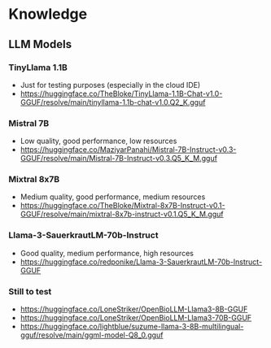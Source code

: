 # Knowledge

## LLM Models

### TinyLlama 1.1B

- Just for testing purposes (especially in the cloud IDE)
- <https://huggingface.co/TheBloke/TinyLlama-1.1B-Chat-v1.0-GGUF/resolve/main/tinyllama-1.1b-chat-v1.0.Q2_K.gguf>

### Mistral 7B

- Low quality, good performance, low resources
- <https://huggingface.co/MaziyarPanahi/Mistral-7B-Instruct-v0.3-GGUF/resolve/main/Mistral-7B-Instruct-v0.3.Q5_K_M.gguf>

### Mixtral 8x7B

- Medium quality, good performance, medium resources
- <https://huggingface.co/TheBloke/Mixtral-8x7B-Instruct-v0.1-GGUF/resolve/main/mixtral-8x7b-instruct-v0.1.Q5_K_M.gguf>

### Llama-3-SauerkrautLM-70b-Instruct

- Good quality, medium performance, high resources
- <https://huggingface.co/redponike/Llama-3-SauerkrautLM-70b-Instruct-GGUF>

### Still to test

- <https://huggingface.co/LoneStriker/OpenBioLLM-Llama3-8B-GGUF>
- <https://huggingface.co/LoneStriker/OpenBioLLM-Llama3-70B-GGUF>
- <https://huggingface.co/lightblue/suzume-llama-3-8B-multilingual-gguf/resolve/main/ggml-model-Q8_0.gguf>
